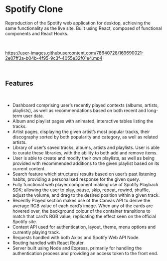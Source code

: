 # Spotify Clone

Reproduction of the Spotify web application for desktop, achieving the same functionality as the live site. Built using React, composed of functional components and React Hooks.

<br>


https://user-images.githubusercontent.com/78640728/169690021-2e07ff3a-b04b-4f95-9c3f-4055e32f01e4.mp4

<br>

## Features

<br>

-	Dashboard comprising user’s recently played contexts (albums, artists, playlists), as well as recommendations based on both recent and long-term user data.
-	Album and playlist pages with animated, interactive tables listing the tracks.
-	Artist pages, displaying the given artist’s most popular tracks, their discography sorted by both popularity and category, as well as related artists.
-	Library of user’s saved tracks, albums, artists and playlists. User is able to curate these libraries, with the ability to both add and remove items. 
-	User is able to create and modify their own playlists, as well as being provided with recommended additions to the given playlist based on its current content.
-	Search feature which structures results based on user’s past listening habits, providing a personalised response for the given query.
-	Fully functional web player component making use of Spotify Playback SDK; allowing the user to play, pause, skip, repeat, rewind, shuffle, adjust the volume, and drag to the desired position within a given track.
-	Recently Played section makes use of the Canvas API to derive the average RGB value of each card’s image. When any of the cards are hovered over, the background colour of the container transitions to match that card’s RGB value, replicating the effect seen on the official Spotify site.
-	Context API used for authentication, layout, theme, menu options and currently playing track.
-	Requests handled with both Axios and Spotify Web API Node.
-	Routing handled with React Router.
-	Server built using Node and Express, primarily for handling the authentication process and providing an access token to the front end.

